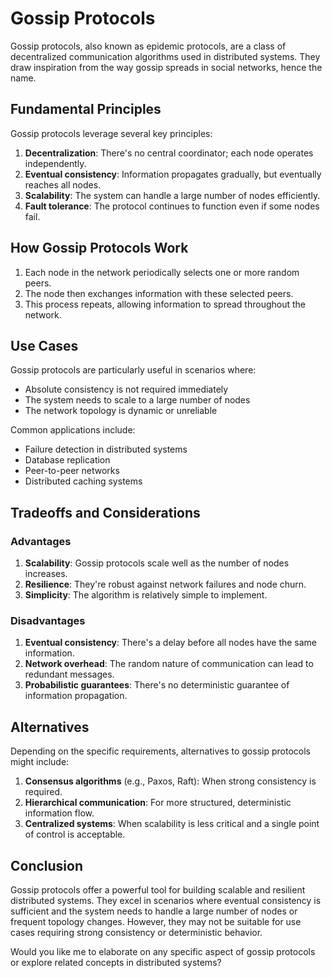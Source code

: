 # Gossip Protocols

Gossip protocols, also known as epidemic protocols, are a class of decentralized communication algorithms used in distributed systems. They draw inspiration from the way gossip spreads in social networks, hence the name.

## Fundamental Principles

Gossip protocols leverage several key principles:

1. **Decentralization**: There's no central coordinator; each node operates independently.
2. **Eventual consistency**: Information propagates gradually, but eventually reaches all nodes.
3. **Scalability**: The system can handle a large number of nodes efficiently.
4. **Fault tolerance**: The protocol continues to function even if some nodes fail.

## How Gossip Protocols Work

1. Each node in the network periodically selects one or more random peers.
2. The node then exchanges information with these selected peers.
3. This process repeats, allowing information to spread throughout the network.

## Use Cases

Gossip protocols are particularly useful in scenarios where:

- Absolute consistency is not required immediately
- The system needs to scale to a large number of nodes
- The network topology is dynamic or unreliable

Common applications include:

- Failure detection in distributed systems
- Database replication
- Peer-to-peer networks
- Distributed caching systems

## Tradeoffs and Considerations

### Advantages

1. **Scalability**: Gossip protocols scale well as the number of nodes increases.
2. **Resilience**: They're robust against network failures and node churn.
3. **Simplicity**: The algorithm is relatively simple to implement.

### Disadvantages

1. **Eventual consistency**: There's a delay before all nodes have the same information.
2. **Network overhead**: The random nature of communication can lead to redundant messages.
3. **Probabilistic guarantees**: There's no deterministic guarantee of information propagation.

## Alternatives

Depending on the specific requirements, alternatives to gossip protocols might include:

1. **Consensus algorithms** (e.g., Paxos, Raft): When strong consistency is required.
2. **Hierarchical communication**: For more structured, deterministic information flow.
3. **Centralized systems**: When scalability is less critical and a single point of control is acceptable.

## Conclusion

Gossip protocols offer a powerful tool for building scalable and resilient distributed systems. They excel in scenarios where eventual consistency is sufficient and the system needs to handle a large number of nodes or frequent topology changes. However, they may not be suitable for use cases requiring strong consistency or deterministic behavior.

Would you like me to elaborate on any specific aspect of gossip protocols or explore related concepts in distributed systems?
